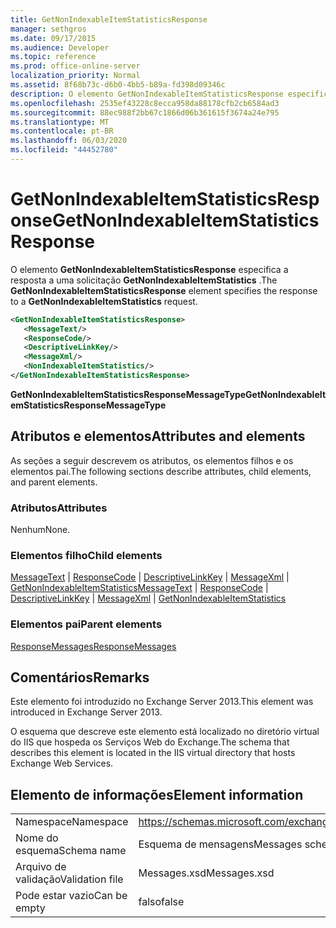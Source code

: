 ```yaml
---
title: GetNonIndexableItemStatisticsResponse
manager: sethgros
ms.date: 09/17/2015
ms.audience: Developer
ms.topic: reference
ms.prod: office-online-server
localization_priority: Normal
ms.assetid: 8f68b73c-d6b0-4bb5-b89a-fd398d09346c
description: O elemento GetNonIndexableItemStatisticsResponse especifica a resposta a uma solicitação GetNonIndexableItemStatistics.
ms.openlocfilehash: 2535ef43228c8ecca958da88178cfb2cb6584ad3
ms.sourcegitcommit: 88ec988f2bb67c1866d06b361615f3674a24e795
ms.translationtype: MT
ms.contentlocale: pt-BR
ms.lasthandoff: 06/03/2020
ms.locfileid: "44452780"
---
```

# <a name="getnonindexableitemstatisticsresponse"></a><span data-ttu-id="80bd3-103">GetNonIndexableItemStatisticsResponse</span><span class="sxs-lookup"><span data-stu-id="80bd3-103">GetNonIndexableItemStatisticsResponse</span></span>

<span data-ttu-id="80bd3-104">O elemento **GetNonIndexableItemStatisticsResponse** especifica a resposta a uma solicitação **GetNonIndexableItemStatistics** .</span><span class="sxs-lookup"><span data-stu-id="80bd3-104">The **GetNonIndexableItemStatisticsResponse** element specifies the response to a **GetNonIndexableItemStatistics** request.</span></span> 
  
```XML
<GetNonIndexableItemStatisticsResponse>
   <MessageText/>
   <ResponseCode/>
   <DescriptiveLinkKey/>
   <MessageXml/>
   <NonIndexableItemStatistics/>
</GetNonIndexableItemStatisticsResponse>
```

 <span data-ttu-id="80bd3-105">**GetNonIndexableItemStatisticsResponseMessageType**</span><span class="sxs-lookup"><span data-stu-id="80bd3-105">**GetNonIndexableItemStatisticsResponseMessageType**</span></span>
## <a name="attributes-and-elements"></a><span data-ttu-id="80bd3-106">Atributos e elementos</span><span class="sxs-lookup"><span data-stu-id="80bd3-106">Attributes and elements</span></span>

<span data-ttu-id="80bd3-107">As seções a seguir descrevem os atributos, os elementos filhos e os elementos pai.</span><span class="sxs-lookup"><span data-stu-id="80bd3-107">The following sections describe attributes, child elements, and parent elements.</span></span>
  
### <a name="attributes"></a><span data-ttu-id="80bd3-108">Atributos</span><span class="sxs-lookup"><span data-stu-id="80bd3-108">Attributes</span></span>

<span data-ttu-id="80bd3-109">Nenhum</span><span class="sxs-lookup"><span data-stu-id="80bd3-109">None.</span></span>
  
### <a name="child-elements"></a><span data-ttu-id="80bd3-110">Elementos filho</span><span class="sxs-lookup"><span data-stu-id="80bd3-110">Child elements</span></span>

<span data-ttu-id="80bd3-111">[MessageText](messagetext.md)  |  [ResponseCode](responsecode.md)  |  [DescriptiveLinkKey](descriptivelinkkey.md)  |  [MessageXml](messagexml.md)  |  [GetNonIndexableItemStatistics](getnonindexableitemstatistics.md)</span><span class="sxs-lookup"><span data-stu-id="80bd3-111">[MessageText](messagetext.md) | [ResponseCode](responsecode.md) | [DescriptiveLinkKey](descriptivelinkkey.md) | [MessageXml](messagexml.md) | [GetNonIndexableItemStatistics](getnonindexableitemstatistics.md)</span></span>
  
### <a name="parent-elements"></a><span data-ttu-id="80bd3-112">Elementos pai</span><span class="sxs-lookup"><span data-stu-id="80bd3-112">Parent elements</span></span>

[<span data-ttu-id="80bd3-113">ResponseMessages</span><span class="sxs-lookup"><span data-stu-id="80bd3-113">ResponseMessages</span></span>](responsemessages.md)
  
## <a name="remarks"></a><span data-ttu-id="80bd3-114">Comentários</span><span class="sxs-lookup"><span data-stu-id="80bd3-114">Remarks</span></span>

<span data-ttu-id="80bd3-115">Este elemento foi introduzido no Exchange Server 2013.</span><span class="sxs-lookup"><span data-stu-id="80bd3-115">This element was introduced in Exchange Server 2013.</span></span>
  
<span data-ttu-id="80bd3-116">O esquema que descreve este elemento está localizado no diretório virtual do IIS que hospeda os Serviços Web do Exchange.</span><span class="sxs-lookup"><span data-stu-id="80bd3-116">The schema that describes this element is located in the IIS virtual directory that hosts Exchange Web Services.</span></span>
  
## <a name="element-information"></a><span data-ttu-id="80bd3-117">Elemento de informações</span><span class="sxs-lookup"><span data-stu-id="80bd3-117">Element information</span></span>

|||
|:-----|:-----|
|<span data-ttu-id="80bd3-118">Namespace</span><span class="sxs-lookup"><span data-stu-id="80bd3-118">Namespace</span></span>  <br/> |https://schemas.microsoft.com/exchange/services/2006/messages  <br/> |
|<span data-ttu-id="80bd3-119">Nome do esquema</span><span class="sxs-lookup"><span data-stu-id="80bd3-119">Schema name</span></span>  <br/> |<span data-ttu-id="80bd3-120">Esquema de mensagens</span><span class="sxs-lookup"><span data-stu-id="80bd3-120">Messages schema</span></span>  <br/> |
|<span data-ttu-id="80bd3-121">Arquivo de validação</span><span class="sxs-lookup"><span data-stu-id="80bd3-121">Validation file</span></span>  <br/> |<span data-ttu-id="80bd3-122">Messages.xsd</span><span class="sxs-lookup"><span data-stu-id="80bd3-122">Messages.xsd</span></span>  <br/> |
|<span data-ttu-id="80bd3-123">Pode estar vazio</span><span class="sxs-lookup"><span data-stu-id="80bd3-123">Can be empty</span></span>  <br/> |<span data-ttu-id="80bd3-124">falso</span><span class="sxs-lookup"><span data-stu-id="80bd3-124">false</span></span>  <br/> |
   


